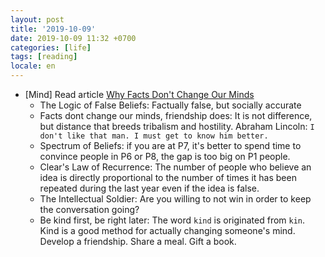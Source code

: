 ```yaml
---
layout: post
title: '2019-10-09'
date: 2019-10-09 11:32 +0700
categories: [life]
tags: [reading]
locale: en
---
```

- [Mind] Read article [Why Facts Don't Change Our Minds](https://jamesclear.com/why-facts-dont-change-minds)
  + The Logic of False Beliefs: Factually false, but socially accurate
  + Facts dont change our minds, friendship does: It is not difference, but distance that breeds tribalism and hostility. Abraham Lincoln: `I don't like that man. I must get to know him better.`
  + Spectrum of Beliefs: if you are at P7, it's better to spend time to convince people in P6 or P8, the gap is too big on P1 people.
  + Clear's Law of Recurrence: The number of people who believe an idea is directly proportional to the number of times it has been repeated during the last year even if the idea is false.
  + The Intellectual Soldier: Are you willing to not win in order to keep the
    conversation going?
  + Be kind first, be right later: The word `kind` is originated from `kin`. Kind is a good method for actually changing someone's mind. Develop a friendship. Share a meal. Gift a book.
